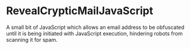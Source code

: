RevealCrypticMailJavaScript
===========================

A small bit of JavaScript which allows an email address to be obfuscated until it is being initiated with JavaScript execution, hindering robots from scanning it for spam.
